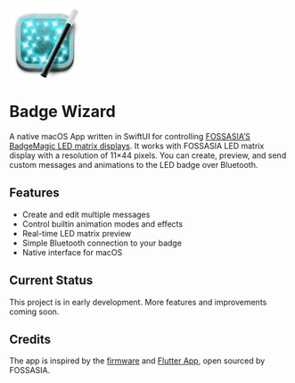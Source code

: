 ![Badge Wizard App Icon for macOS, Magic wand in front of a stylized LED matrix badge](BadgeWizard/Assets.xcassets/AppIcon.appiconset/128.png)
# Badge Wizard
A native macOS App written in SwiftUI for controlling [FOSSASIA’S BadgeMagic LED matrix displays](https://badgemagic.fossasia.org). It works with FOSSASIA LED matrix display with a resolution of 11×44 pixels. You can create, preview, and send custom messages and animations to the LED badge over Bluetooth.

## Features
- Create and edit multiple messages
- Control builtin animation modes and effects
- Real-time LED matrix preview
- Simple Bluetooth connection to your badge
- Native interface for macOS

## Current Status
This project is in early development. More features and improvements coming soon.

## Credits
The app is inspired by the [firmware](https://github.com/fossasia/badgemagic-firmware) and [Flutter App](https://github.com/fossasia/badgemagic-app), open sourced by FOSSASIA.
